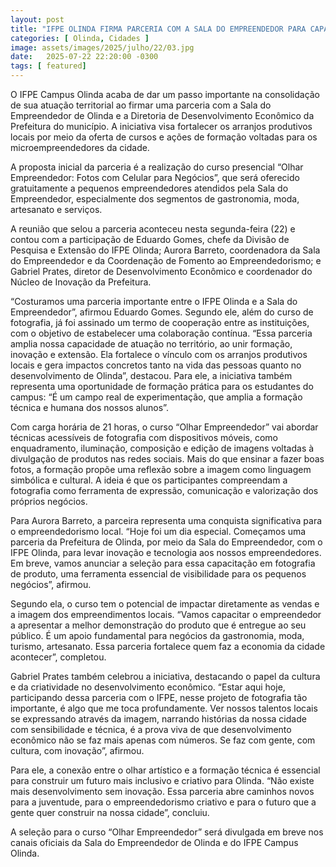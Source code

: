 ```yaml
---
layout: post
title: "IFPE OLINDA FIRMA PARCERIA COM A SALA DO EMPREENDEDOR PARA CAPACITAÇÃO DE MICROEMPREENDEDORES EM FOTOGRAFIA DE PRODUTOS"
categories: [ Olinda, Cidades ]
image: assets/images/2025/julho/22/03.jpg
date:   2025-07-22 22:20:00 -0300
tags: [ featured]
---
```

O IFPE Campus Olinda acaba de dar um passo importante na consolidação de sua atuação territorial ao firmar uma parceria com a Sala do Empreendedor de Olinda e a Diretoria de Desenvolvimento Econômico da Prefeitura do município. A iniciativa visa fortalecer os arranjos produtivos locais por meio da oferta de cursos e ações de formação voltadas para os microempreendedores da cidade.

A proposta inicial da parceria é a realização do curso presencial “Olhar Empreendedor: Fotos com Celular para Negócios”, que será oferecido gratuitamente a pequenos empreendedores atendidos pela Sala do Empreendedor, especialmente dos segmentos de gastronomia, moda, artesanato e serviços.

A reunião que selou a parceria aconteceu nesta segunda-feira (22) e contou com a participação de Eduardo Gomes, chefe da Divisão de Pesquisa e Extensão do IFPE Olinda; Aurora Barreto, coordenadora da Sala do Empreendedor e da Coordenação de Fomento ao Empreendedorismo; e Gabriel Prates, diretor de Desenvolvimento Econômico e coordenador do Núcleo de Inovação da Prefeitura.

“Costuramos uma parceria importante entre o IFPE Olinda e a Sala do Empreendedor”, afirmou Eduardo Gomes. Segundo ele, além do curso de fotografia, já foi assinado um termo de cooperação entre as instituições, com o objetivo de estabelecer uma colaboração contínua. “Essa parceria amplia nossa capacidade de atuação no território, ao unir formação, inovação e extensão. Ela fortalece o vínculo com os arranjos produtivos locais e gera impactos concretos tanto na vida das pessoas quanto no desenvolvimento de Olinda”, destacou. Para ele, a iniciativa também representa uma oportunidade de formação prática para os estudantes do campus: “É um campo real de experimentação, que amplia a formação técnica e humana dos nossos alunos”.

Com carga horária de 21 horas, o curso “Olhar Empreendedor” vai abordar técnicas acessíveis de fotografia com dispositivos móveis, como enquadramento, iluminação, composição e edição de imagens voltadas à divulgação de produtos nas redes sociais. Mais do que ensinar a fazer boas fotos, a formação propõe uma reflexão sobre a imagem como linguagem simbólica e cultural. A ideia é que os participantes compreendam a fotografia como ferramenta de expressão, comunicação e valorização dos próprios negócios.

Para Aurora Barreto, a parceira representa uma conquista significativa para o empreendedorismo local. “Hoje foi um dia especial. Começamos uma parceria da Prefeitura de Olinda, por meio da Sala do Empreendedor, com o IFPE Olinda, para levar inovação e tecnologia aos nossos empreendedores. Em breve, vamos anunciar a seleção para essa capacitação em fotografia de produto, uma ferramenta essencial de visibilidade para os pequenos negócios”, afirmou.

Segundo ela, o curso tem o potencial de impactar diretamente as vendas e a imagem dos empreendimentos locais. “Vamos capacitar o empreendedor a apresentar a melhor demonstração do produto que é entregue ao seu público. É um apoio fundamental para negócios da gastronomia, moda, turismo, artesanato. Essa parceria fortalece quem faz a economia da cidade acontecer”, completou.

Gabriel Prates também celebrou a iniciativa, destacando o papel da cultura e da criatividade no desenvolvimento econômico. “Estar aqui hoje, participando dessa parceria com o IFPE, nesse projeto de fotografia tão importante, é algo que me toca profundamente. Ver nossos talentos locais se expressando através da imagem, narrando histórias da nossa cidade com sensibilidade e técnica, é a prova viva de que desenvolvimento econômico não se faz mais apenas com números. Se faz com gente, com cultura, com inovação”, afirmou.

Para ele, a conexão entre o olhar artístico e a formação técnica é essencial para construir um futuro mais inclusivo e criativo para Olinda. “Não existe mais desenvolvimento sem inovação. Essa parceria abre caminhos novos para a juventude, para o empreendedorismo criativo e para o futuro que a gente quer construir na nossa cidade”, concluiu.

A seleção para o curso “Olhar Empreendedor” será divulgada em breve nos canais oficiais da Sala do Empreendedor de Olinda e do IFPE Campus Olinda.